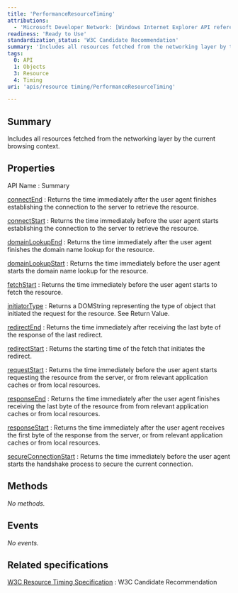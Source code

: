 ```yaml
---
title: 'PerformanceResourceTiming'
attributions:
  - 'Microsoft Developer Network: [Windows Internet Explorer API reference Article](http://msdn.microsoft.com/en-us/library/ie/hh828809%28v=vs.85%29.aspx)'
readiness: 'Ready to Use'
standardization_status: 'W3C Candidate Recommendation'
summary: 'Includes all resources fetched from the networking layer by the current browsing context.'
tags:
  0: API
  1: Objects
  3: Resource
  4: Timing
uri: 'apis/resource timing/PerformanceResourceTiming'

---
```

## Summary

Includes all resources fetched from the networking layer by the current browsing context.

## Properties

API Name
:   Summary

[connectEnd](/apis/resource_timing/PerformanceResourceTiming/connectEnd)
:   Returns the time immediately after the user agent finishes establishing the connection to the server to retrieve the resource.

[connectStart](/apis/resource_timing/PerformanceResourceTiming/connectStart)
:   Returns the time immediately before the user agent starts establishing the connection to the server to retrieve the resource.

[domainLookupEnd](/apis/resource_timing/PerformanceResourceTiming/domainLookupEnd)
:   Returns the time immediately after the user agent finishes the domain name lookup for the resource.

[domainLookupStart](/apis/resource_timing/PerformanceResourceTiming/domainLookupStart)
:   Returns the time immediately before the user agent starts the domain name lookup for the resource.

[fetchStart](/apis/resource_timing/PerformanceResourceTiming/fetchStart)
:   Returns the time immediately before the user agent starts to fetch the resource.

[initiatorType](/apis/resource_timing/PerformanceResourceTiming/initiatorType)
:   Returns a DOMString representing the type of object that initiated the request for the resource. See Return Value.

[redirectEnd](/apis/resource_timing/PerformanceResourceTiming/redirectEnd)
:   Returns the time immediately after receiving the last byte of the response of the last redirect.

[redirectStart](/apis/resource_timing/PerformanceResourceTiming/redirectStart)
:   Returns the starting time of the fetch that initiates the redirect.

[requestStart](/apis/resource_timing/PerformanceResourceTiming/requestStart)
:   Returns the time immediately before the user agent starts requesting the resource from the server, or from relevant application caches or from local resources.

[responseEnd](/apis/resource_timing/PerformanceResourceTiming/responseEnd)
:   Returns the time immediately after the user agent finishes receiving the last byte of the resource from from relevant application caches or from local resources.

[responseStart](/apis/resource_timing/PerformanceResourceTiming/responseStart)
:   Returns the time immediately after the user agent receives the first byte of the response from the server, or from relevant application caches or from local resources.

[secureConnectionStart](/apis/resource_timing/PerformanceResourceTiming/secureConnectionStart)
:   Returns the time immediately before the user agent starts the handshake process to secure the current connection.

## Methods

*No methods.*

## Events

*No events.*

## Related specifications

[W3C Resource Timing Specification](http://www.w3.org/TR/resource-timing/#performanceresourcetiming)
:   W3C Candidate Recommendation
